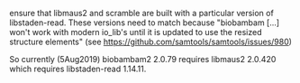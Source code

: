 
ensure that libmaus2 and scramble are built with a particular version of libstaden-read. These versions need to match because "biobambam [...] won't work with modern io_lib's until it is updated to use the resized structure elements" (see https://github.com/samtools/samtools/issues/980)

So currently (5Aug2019) biobambam2 2.0.79 requires libmaus2 2.0.420 which requires libstaden-read 1.14.11.
